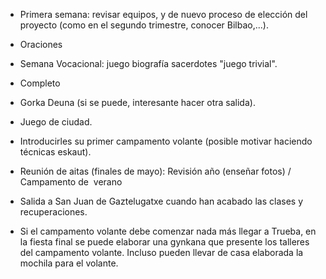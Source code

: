[nombre]: <> (Tercer trimestre)
[sidebar]: <> (3º trimestre)
[icon]: <> (fa-3)
[exit]: <> (exit)

- Primera semana: revisar equipos, y de nuevo proceso de elección del proyecto (como en el segundo trimestre, conocer Bilbao,...).

- Oraciones

- Semana Vocacional: juego biografía sacerdotes "juego trivial".

- Completo

- Gorka Deuna (si se puede, interesante hacer otra salida).

- Juego de ciudad.

- Introducirles su primer campamento volante (posible motivar haciendo técnicas eskaut).

- Reunión de aitas (finales de mayo): Revisión año (enseñar fotos) / Campamento de  verano

- Salida a San Juan de Gaztelugatxe cuando han acabado las clases y recuperaciones.

- Si el campamento volante debe comenzar nada más llegar a Trueba, en la fiesta final se puede elaborar una gynkana que presente los talleres del campamento volante. Incluso pueden llevar de casa elaborada la mochila para el volante.